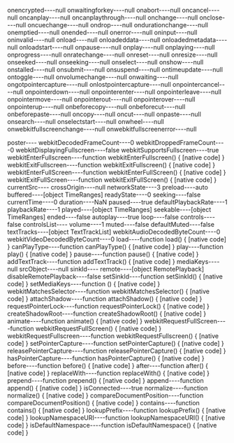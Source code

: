 onencrypted----null
onwaitingforkey----null
onabort----null
oncancel----null
oncanplay----null
oncanplaythrough----null
onchange----null
onclose----null
oncuechange----null
ondrop----null
ondurationchange----null
onemptied----null
onended----null
onerror----null
oninput----null
oninvalid----null
onload----null
onloadeddata----null
onloadedmetadata----null
onloadstart----null
onpause----null
onplay----null
onplaying----null
onprogress----null
onratechange----null
onreset----null
onresize----null
onseeked----null
onseeking----null
onselect----null
onshow----null
onstalled----null
onsubmit----null
onsuspend----null
ontimeupdate----null
ontoggle----null
onvolumechange----null
onwaiting----null
ongotpointercapture----null
onlostpointercapture----null
onpointercancel----null
onpointerdown----null
onpointerenter----null
onpointerleave----null
onpointermove----null
onpointerout----null
onpointerover----null
onpointerup----null
onbeforecopy----null
onbeforecut----null
onbeforepaste----null
oncopy----null
oncut----null
onpaste----null
onsearch----null
onselectstart----null
onwheel----null
onwebkitfullscreenchange----null
onwebkitfullscreenerror----null



poster----
webkitDecodedFrameCount----0
webkitDroppedFrameCount----0
webkitDisplayingFullscreen----false
webkitSupportsFullscreen----true
webkitEnterFullscreen----function webkitEnterFullscreen() { [native code] }
webkitExitFullscreen----function webkitExitFullscreen() { [native code] }
webkitEnterFullScreen----function webkitEnterFullScreen() { [native code] }
webkitExitFullScreen----function webkitExitFullScreen() { [native code] }
currentSrc----
crossOrigin----null
networkState----3
preload----auto
buffered----[object TimeRanges]
readyState----0
seeking----false
currentTime----0
duration----NaN
paused----true
defaultPlaybackRate----1
playbackRate----1
played----[object TimeRanges]
seekable----[object TimeRanges]
ended----false
autoplay----true
loop----false
controls----false
controlsList----
volume----1
muted----false
defaultMuted----false
textTracks----[object TextTrackList]
webkitAudioDecodedByteCount----0
webkitVideoDecodedByteCount----0
load----function load() { [native code] }
canPlayType----function canPlayType() { [native code] }
play----function play() { [native code] }
pause----function pause() { [native code] }
addTextTrack----function addTextTrack() { [native code] }
mediaKeys----null
srcObject----null
sinkId----
remote----[object RemotePlayback]
disableRemotePlayback----false
setSinkId----function setSinkId() { [native code] }
setMediaKeys----function () { [native code] }
webkitMatchesSelector----function webkitMatchesSelector() { [native code] }
attachShadow----function attachShadow() { [native code] }
requestPointerLock----function requestPointerLock() { [native code] }
createShadowRoot----function createShadowRoot() { [native code] }
animate----function animate() { [native code] }
webkitRequestFullScreen----function webkitRequestFullScreen() { [native code] }
webkitRequestFullscreen----function webkitRequestFullscreen() { [native code] }
setPointerCapture----function setPointerCapture() { [native code] }
releasePointerCapture----function releasePointerCapture() { [native code] }
hasPointerCapture----function hasPointerCapture() { [native code] }
before----function before() { [native code] }
after----function after() { [native code] }
replaceWith----function replaceWith() { [native code] }
prepend----function prepend() { [native code] }
append----function append() { [native code] }
isConnected----true
normalize----function normalize() { [native code] }
compareDocumentPosition----function compareDocumentPosition() { [native code] }
contains----function contains() { [native code] }
lookupPrefix----function lookupPrefix() { [native code] }
lookupNamespaceURI----function lookupNamespaceURI() { [native code] }
isDefaultNamespace----function isDefaultNamespace() { [native code] }
